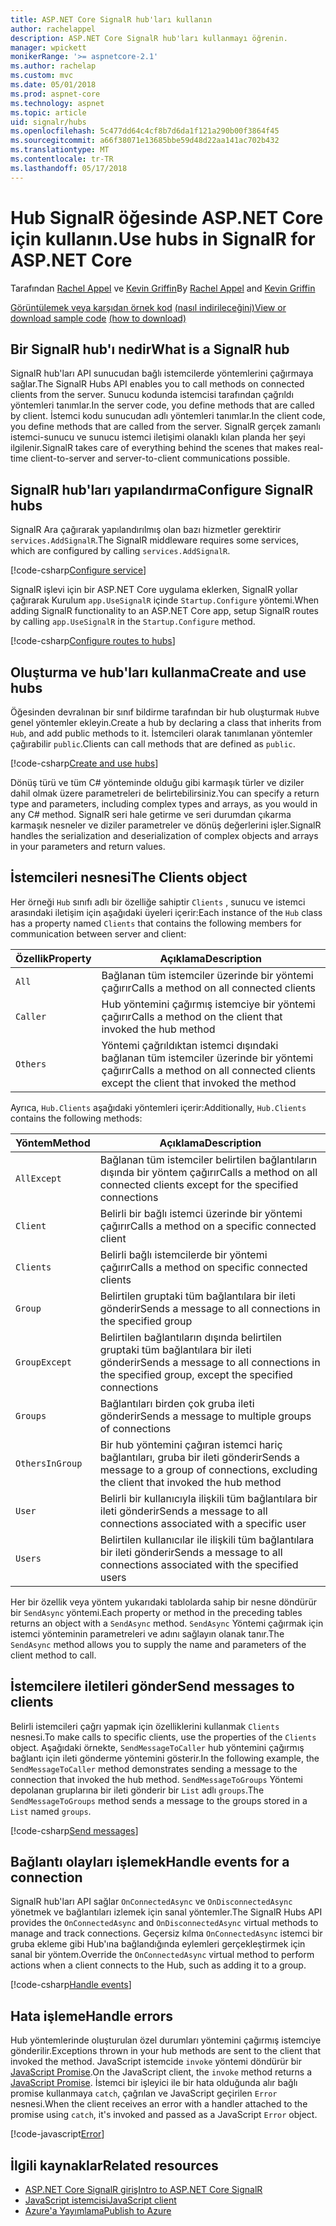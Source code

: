 ```yaml
---
title: ASP.NET Core SignalR hub'ları kullanın
author: rachelappel
description: ASP.NET Core SignalR hub'ları kullanmayı öğrenin.
manager: wpickett
monikerRange: '>= aspnetcore-2.1'
ms.author: rachelap
ms.custom: mvc
ms.date: 05/01/2018
ms.prod: aspnet-core
ms.technology: aspnet
ms.topic: article
uid: signalr/hubs
ms.openlocfilehash: 5c477dd64c4cf8b7d6da1f121a290b00f3864f45
ms.sourcegitcommit: a66f38071e13685bbe59d48d22aa141ac702b432
ms.translationtype: MT
ms.contentlocale: tr-TR
ms.lasthandoff: 05/17/2018
---
```

# <a name="use-hubs-in-signalr-for-aspnet-core"></a><span data-ttu-id="c1f04-103">Hub SignalR öğesinde ASP.NET Core için kullanın.</span><span class="sxs-lookup"><span data-stu-id="c1f04-103">Use hubs in SignalR for ASP.NET Core</span></span>

<span data-ttu-id="c1f04-104">Tarafından [Rachel Appel](https://twitter.com/rachelappel) ve [Kevin Griffin](https://twitter.com/1kevgriff)</span><span class="sxs-lookup"><span data-stu-id="c1f04-104">By [Rachel Appel](https://twitter.com/rachelappel) and [Kevin Griffin](https://twitter.com/1kevgriff)</span></span>

<span data-ttu-id="c1f04-105">[Görüntülemek veya karşıdan örnek kod](https://github.com/aspnet/Docs/tree/master/aspnetcore/signalr/hubs/sample/ ) [(nasıl indirileceğini)](xref:tutorials/index#how-to-download-a-sample)</span><span class="sxs-lookup"><span data-stu-id="c1f04-105">[View or download sample code](https://github.com/aspnet/Docs/tree/master/aspnetcore/signalr/hubs/sample/ ) [(how to download)](xref:tutorials/index#how-to-download-a-sample)</span></span>

## <a name="what-is-a-signalr-hub"></a><span data-ttu-id="c1f04-106">Bir SignalR hub'ı nedir</span><span class="sxs-lookup"><span data-stu-id="c1f04-106">What is a SignalR hub</span></span>

<span data-ttu-id="c1f04-107">SignalR hub'ları API sunucudan bağlı istemcilerde yöntemlerini çağırmaya sağlar.</span><span class="sxs-lookup"><span data-stu-id="c1f04-107">The SignalR Hubs API enables you to call methods on connected clients from the server.</span></span> <span data-ttu-id="c1f04-108">Sunucu kodunda istemcisi tarafından çağrıldı yöntemleri tanımlar.</span><span class="sxs-lookup"><span data-stu-id="c1f04-108">In the server code, you define methods that are called by client.</span></span> <span data-ttu-id="c1f04-109">İstemci kodu sunucudan adlı yöntemleri tanımlar.</span><span class="sxs-lookup"><span data-stu-id="c1f04-109">In the client code, you define methods that are called from the server.</span></span> <span data-ttu-id="c1f04-110">SignalR gerçek zamanlı istemci-sunucu ve sunucu istemci iletişimi olanaklı kılan planda her şeyi ilgilenir.</span><span class="sxs-lookup"><span data-stu-id="c1f04-110">SignalR takes care of everything behind the scenes that makes real-time client-to-server and server-to-client communications possible.</span></span>

## <a name="configure-signalr-hubs"></a><span data-ttu-id="c1f04-111">SignalR hub'ları yapılandırma</span><span class="sxs-lookup"><span data-stu-id="c1f04-111">Configure SignalR hubs</span></span>

<span data-ttu-id="c1f04-112">SignalR Ara çağırarak yapılandırılmış olan bazı hizmetler gerektirir `services.AddSignalR`.</span><span class="sxs-lookup"><span data-stu-id="c1f04-112">The SignalR middleware requires some services, which are configured by calling `services.AddSignalR`.</span></span>

[!code-csharp[Configure service](hubs/sample/startup.cs?range=38)]

<span data-ttu-id="c1f04-113">SignalR işlevi için bir ASP.NET Core uygulama eklerken, SignalR yollar çağırarak Kurulum `app.UseSignalR` içinde `Startup.Configure` yöntemi.</span><span class="sxs-lookup"><span data-stu-id="c1f04-113">When adding SignalR functionality to an ASP.NET Core app, setup SignalR routes by calling `app.UseSignalR` in the `Startup.Configure` method.</span></span>

[!code-csharp[Configure routes to hubs](hubs/sample/startup.cs?range=57-60)]

## <a name="create-and-use-hubs"></a><span data-ttu-id="c1f04-114">Oluşturma ve hub'ları kullanma</span><span class="sxs-lookup"><span data-stu-id="c1f04-114">Create and use hubs</span></span>

<span data-ttu-id="c1f04-115">Öğesinden devralınan bir sınıf bildirme tarafından bir hub oluşturmak `Hub`ve genel yöntemler ekleyin.</span><span class="sxs-lookup"><span data-stu-id="c1f04-115">Create a hub by declaring a class that inherits from `Hub`, and add public methods to it.</span></span> <span data-ttu-id="c1f04-116">İstemcileri olarak tanımlanan yöntemler çağırabilir `public`.</span><span class="sxs-lookup"><span data-stu-id="c1f04-116">Clients can call methods that are defined as `public`.</span></span>

[!code-csharp[Create and use hubs](hubs/sample/hubs/chathub.cs?range=8-37)]

<span data-ttu-id="c1f04-117">Dönüş türü ve tüm C# yönteminde olduğu gibi karmaşık türler ve diziler dahil olmak üzere parametreleri de belirtebilirsiniz.</span><span class="sxs-lookup"><span data-stu-id="c1f04-117">You can specify a return type and parameters, including complex types and arrays, as you would in any C# method.</span></span> <span data-ttu-id="c1f04-118">SignalR seri hale getirme ve seri durumdan çıkarma karmaşık nesneler ve diziler parametreler ve dönüş değerlerini işler.</span><span class="sxs-lookup"><span data-stu-id="c1f04-118">SignalR handles the serialization and deserialization of complex objects and arrays in your parameters and return values.</span></span>

## <a name="the-clients-object"></a><span data-ttu-id="c1f04-119">İstemcileri nesnesi</span><span class="sxs-lookup"><span data-stu-id="c1f04-119">The Clients object</span></span>

<span data-ttu-id="c1f04-120">Her örneği `Hub` sınıfı adlı bir özelliğe sahiptir `Clients` , sunucu ve istemci arasındaki iletişim için aşağıdaki üyeleri içerir:</span><span class="sxs-lookup"><span data-stu-id="c1f04-120">Each instance of the `Hub` class has a property named `Clients` that contains the following members for communication between server and client:</span></span>

| <span data-ttu-id="c1f04-121">Özellik</span><span class="sxs-lookup"><span data-stu-id="c1f04-121">Property</span></span> | <span data-ttu-id="c1f04-122">Açıklama</span><span class="sxs-lookup"><span data-stu-id="c1f04-122">Description</span></span> |
| ------ | ----------- |
| `All` | <span data-ttu-id="c1f04-123">Bağlanan tüm istemciler üzerinde bir yöntemi çağırır</span><span class="sxs-lookup"><span data-stu-id="c1f04-123">Calls a method on all connected clients</span></span> |
| `Caller` | <span data-ttu-id="c1f04-124">Hub yöntemini çağırmış istemciye bir yöntemi çağırır</span><span class="sxs-lookup"><span data-stu-id="c1f04-124">Calls a method on the client that invoked the hub method</span></span> |
| `Others` | <span data-ttu-id="c1f04-125">Yöntemi çağrıldıktan istemci dışındaki bağlanan tüm istemciler üzerinde bir yöntemi çağırır</span><span class="sxs-lookup"><span data-stu-id="c1f04-125">Calls a method on all connected clients except the client that invoked the method</span></span> |


<span data-ttu-id="c1f04-126">Ayrıca, `Hub.Clients` aşağıdaki yöntemleri içerir:</span><span class="sxs-lookup"><span data-stu-id="c1f04-126">Additionally, `Hub.Clients` contains the following methods:</span></span>

| <span data-ttu-id="c1f04-127">Yöntem</span><span class="sxs-lookup"><span data-stu-id="c1f04-127">Method</span></span> | <span data-ttu-id="c1f04-128">Açıklama</span><span class="sxs-lookup"><span data-stu-id="c1f04-128">Description</span></span> |
| ------ | ----------- |
| `AllExcept` | <span data-ttu-id="c1f04-129">Bağlanan tüm istemciler belirtilen bağlantıların dışında bir yöntem çağırır</span><span class="sxs-lookup"><span data-stu-id="c1f04-129">Calls a method on all connected clients except for the specified connections</span></span> |
| `Client` | <span data-ttu-id="c1f04-130">Belirli bir bağlı istemci üzerinde bir yöntemi çağırır</span><span class="sxs-lookup"><span data-stu-id="c1f04-130">Calls a method on a specific connected client</span></span> |
| `Clients` | <span data-ttu-id="c1f04-131">Belirli bağlı istemcilerde bir yöntemi çağırır</span><span class="sxs-lookup"><span data-stu-id="c1f04-131">Calls a method on specific connected clients</span></span> |
| `Group` | <span data-ttu-id="c1f04-132">Belirtilen gruptaki tüm bağlantılara bir ileti gönderir</span><span class="sxs-lookup"><span data-stu-id="c1f04-132">Sends a message to all connections in the specified group</span></span>  |
| `GroupExcept` | <span data-ttu-id="c1f04-133">Belirtilen bağlantıların dışında belirtilen gruptaki tüm bağlantılara bir ileti gönderir</span><span class="sxs-lookup"><span data-stu-id="c1f04-133">Sends a message to all connections in the specified group, except the specified connections</span></span> |
| `Groups` | <span data-ttu-id="c1f04-134">Bağlantıları birden çok gruba ileti gönderir</span><span class="sxs-lookup"><span data-stu-id="c1f04-134">Sends a message to multiple groups of connections</span></span>  |
| `OthersInGroup` | <span data-ttu-id="c1f04-135">Bir hub yöntemini çağıran istemci hariç bağlantıları, gruba bir ileti gönderir</span><span class="sxs-lookup"><span data-stu-id="c1f04-135">Sends a message to a group of connections, excluding the client that invoked the hub method</span></span>  |
| `User` | <span data-ttu-id="c1f04-136">Belirli bir kullanıcıyla ilişkili tüm bağlantılara bir ileti gönderir</span><span class="sxs-lookup"><span data-stu-id="c1f04-136">Sends a message to all connections associated with a specific user</span></span> |
| `Users` | <span data-ttu-id="c1f04-137">Belirtilen kullanıcılar ile ilişkili tüm bağlantılara bir ileti gönderir</span><span class="sxs-lookup"><span data-stu-id="c1f04-137">Sends a message to all connections associated with the specified users</span></span> |

<span data-ttu-id="c1f04-138">Her bir özellik veya yöntem yukarıdaki tablolarda sahip bir nesne döndürür bir `SendAsync` yöntemi.</span><span class="sxs-lookup"><span data-stu-id="c1f04-138">Each property or method in the preceding tables returns an object with a `SendAsync` method.</span></span> <span data-ttu-id="c1f04-139">`SendAsync` Yöntemi çağırmak için istemci yönteminin parametreleri ve adını sağlayın olanak tanır.</span><span class="sxs-lookup"><span data-stu-id="c1f04-139">The `SendAsync` method allows you to supply the name and parameters of the client method to call.</span></span>

## <a name="send-messages-to-clients"></a><span data-ttu-id="c1f04-140">İstemcilere iletileri gönder</span><span class="sxs-lookup"><span data-stu-id="c1f04-140">Send messages to clients</span></span>

<span data-ttu-id="c1f04-141">Belirli istemcileri çağrı yapmak için özelliklerini kullanmak `Clients` nesnesi.</span><span class="sxs-lookup"><span data-stu-id="c1f04-141">To make calls to specific clients, use the properties of the `Clients` object.</span></span> <span data-ttu-id="c1f04-142">Aşağıdaki örnekte, `SendMessageToCaller` hub yöntemini çağırmış bağlantı için ileti gönderme yöntemini gösterir.</span><span class="sxs-lookup"><span data-stu-id="c1f04-142">In the following example, the `SendMessageToCaller` method demonstrates sending a message to the connection that invoked the hub method.</span></span> <span data-ttu-id="c1f04-143">`SendMessageToGroups` Yöntemi depolanan gruplarına bir ileti gönderir bir `List` adlı `groups`.</span><span class="sxs-lookup"><span data-stu-id="c1f04-143">The `SendMessageToGroups` method sends a message to the groups stored in a `List` named `groups`.</span></span>

[!code-csharp[Send messages](hubs/sample/hubs/chathub.cs?range=15-24)]

## <a name="handle-events-for-a-connection"></a><span data-ttu-id="c1f04-144">Bağlantı olayları işlemek</span><span class="sxs-lookup"><span data-stu-id="c1f04-144">Handle events for a connection</span></span>

<span data-ttu-id="c1f04-145">SignalR hub'ları API sağlar `OnConnectedAsync` ve `OnDisconnectedAsync` yönetmek ve bağlantıları izlemek için sanal yöntemler.</span><span class="sxs-lookup"><span data-stu-id="c1f04-145">The SignalR Hubs API provides the `OnConnectedAsync` and `OnDisconnectedAsync` virtual methods to manage and track connections.</span></span> <span data-ttu-id="c1f04-146">Geçersiz kılma `OnConnectedAsync` istemci bir gruba ekleme gibi Hub'ına bağlandığında eylemleri gerçekleştirmek için sanal bir yöntem.</span><span class="sxs-lookup"><span data-stu-id="c1f04-146">Override the `OnConnectedAsync` virtual method to perform actions when a client connects to the Hub, such as adding it to a group.</span></span>

[!code-csharp[Handle events](hubs/sample/hubs/chathub.cs?range=26-36)]

## <a name="handle-errors"></a><span data-ttu-id="c1f04-147">Hata işleme</span><span class="sxs-lookup"><span data-stu-id="c1f04-147">Handle errors</span></span>

<span data-ttu-id="c1f04-148">Hub yöntemlerinde oluşturulan özel durumları yöntemini çağırmış istemciye gönderilir.</span><span class="sxs-lookup"><span data-stu-id="c1f04-148">Exceptions thrown in your hub methods are sent to the client that invoked the method.</span></span> <span data-ttu-id="c1f04-149">JavaScript istemcide `invoke` yöntemi döndürür bir [JavaScript Promise](https://developer.mozilla.org/docs/Web/JavaScript/Guide/Using_promises).</span><span class="sxs-lookup"><span data-stu-id="c1f04-149">On the JavaScript client, the `invoke` method returns a [JavaScript Promise](https://developer.mozilla.org/docs/Web/JavaScript/Guide/Using_promises).</span></span> <span data-ttu-id="c1f04-150">İstemci bir işleyici ile bir hata olduğunda alır bağlı promise kullanmaya `catch`, çağrılan ve JavaScript geçirilen `Error` nesnesi.</span><span class="sxs-lookup"><span data-stu-id="c1f04-150">When the client receives an error with a handler attached to the promise using `catch`, it's invoked and passed as a JavaScript `Error` object.</span></span>

[!code-javascript[Error](hubs/sample/wwwroot/js/chat.js?range=23)]

## <a name="related-resources"></a><span data-ttu-id="c1f04-151">İlgili kaynaklar</span><span class="sxs-lookup"><span data-stu-id="c1f04-151">Related resources</span></span>

* [<span data-ttu-id="c1f04-152">ASP.NET Core SignalR giriş</span><span class="sxs-lookup"><span data-stu-id="c1f04-152">Intro to ASP.NET Core SignalR</span></span>](xref:signalr/introduction)
* [<span data-ttu-id="c1f04-153">JavaScript istemcisi</span><span class="sxs-lookup"><span data-stu-id="c1f04-153">JavaScript client</span></span>](xref:signalr/javascript-client)
* [<span data-ttu-id="c1f04-154">Azure'a Yayımlama</span><span class="sxs-lookup"><span data-stu-id="c1f04-154">Publish to Azure</span></span>](xref:signalr/publish-to-azure-web-app)
